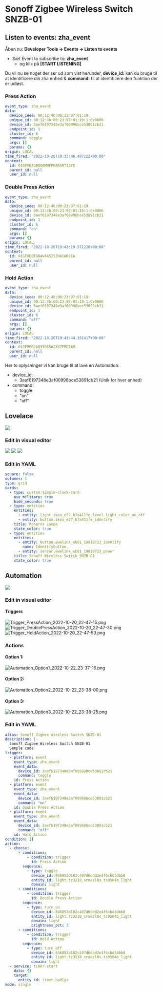 # Sonoff Zigbee Wireless Switch SNZB-01

## Listen to events: **zha_event**

Åben nu: **Developer Tools -> Events -> Listen to events**  

* Sæt Event to subscribe to: **zha_event**
  * og klik på **[START LISTENING]**

Du vil nu se noget der ser ud som vist herunder, **device_id:** kan du bruge til at identificere din zha enhed & **command:** til at identificere den funktion der er udløst.

### Press Action

```yaml
event_type: zha_event
data:
  device_ieee: 00:12:4b:00:23:97:01:19
  unique_id: 00:12:4b:00:23:97:01:19:1:0x0006
  device_id: 3aef6197348e3af00998bce53891cb21
  endpoint_id: 1
  cluster_id: 6
  command: toggle
  args: []
  params: {}
origin: LOCAL
time_fired: "2022-10-20T19:32:46.487222+00:00"
context:
  id: 01GFVE4G8QG0MWFPKARSRT13YK
  parent_id: null
  user_id: null
```

### Double Press Action

```yaml
event_type: zha_event
data:
  device_ieee: 00:12:4b:00:23:97:01:19
  unique_id: 00:12:4b:00:23:97:01:19:1:0x0006
  device_id: 3aef6197348e3af00998bce53891cb21
  endpoint_id: 1
  cluster_id: 6
  command: "on"
  args: []
  params: {}
origin: LOCAL
time_fired: "2022-10-20T19:43:19.571220+00:00"
context:
  id: 01GFVEQTGK4V4A52SZHXCWR8EA
  parent_id: null
  user_id: null
```

### Hold Action

```yaml
event_type: zha_event
data:
  device_ieee: 00:12:4b:00:23:97:01:19
  unique_id: 00:12:4b:00:23:97:01:19:1:0x0006
  device_id: 3aef6197348e3af00998bce53891cb21
  endpoint_id: 1
  cluster_id: 6
  command: "off"
  args: []
  params: {}
origin: LOCAL
time_fired: "2022-10-20T19:43:44.151417+00:00"
context:
  id: 01GFVERJGQ3YS6SWZXS7FMC7AM
  parent_id: null
  user_id: null
```

Her to oplysninger vi kan bruge til at lave en Automation:

* device_id:
  * 3aef6197348e3af00998bce53891cb21 (Unik for hver enhed)
* command:
  * toggle
  * "on"
  * "off"

## Lovelace

![](./Images/Sonoff_Zigbee_Wireless_Switch_SNZB-01/Lovelace0_2022-10-22%2023-32-17.png)

### Edit in visual editor

![](./Images/Sonoff_Zigbee_Wireless_Switch_SNZB-01/Lovelace1_2022-10-22%2023-32-39.png)
![](./Images/Sonoff_Zigbee_Wireless_Switch_SNZB-01/Lovelace2_2022-10-22%2023-32-53.png)
![](./Images/Sonoff_Zigbee_Wireless_Switch_SNZB-01/Lovelace3_2022-10-22%2023-33-02.png)

### Edit in YAML

```yaml
square: false
columns: 1
type: grid
cards:
  - type: custom:simple-clock-card
    use_military: true
    hide_seconds: true
  - type: entities
    entities:
      - entity: light.ikea_e27_b7a411fe_level_light_color_on_off
      - entity: button.ikea_e27_b7a411fe_identify
    title: Kohorns Lampe
    state_color: true
  - type: entities
    entities:
      - entity: button.ewelink_wb01_19019723_identify
        name: Identifybutton
      - entity: sensor.ewelink_wb01_19019723_power
    title: Sonoff Wireless Switch SNZB-01
    state_color: true
```

## Automation

![](./Images/Sonoff_Zigbee_Wireless_Switch_SNZB-01/Automation_2022-10-22_23-17-51.png)

### Edit in visual editor

#### Triggers

![Trigger_PressAction_2022-10-20_22-47-15.png](./Images/Sonoff_Zigbee_Wireless_Switch_SNZB-01/Trigger_PressAction_2022-10-20_22-47-15.png)  
![Trigger_DoublePressAction_2022-10-20_22-47-30.png](./Images/Sonoff_Zigbee_Wireless_Switch_SNZB-01/Trigger_DoublePressAction_2022-10-20_22-47-30.png)  
![Trigger_HoldAction_2022-10-20_22-47-53.png](./Images/Sonoff_Zigbee_Wireless_Switch_SNZB-01/Trigger_HoldAction_2022-10-20_22-47-53.png)  

### Actions  

#### Option 1:
![Automation_Option1_2022-10-22_23-37-16.png](./Images/Sonoff_Zigbee_Wireless_Switch_SNZB-01/Automation_Option1_2022-10-22_23-37-16.png)   

#### Option 2:

![Automation_Option2_2022-10-22_23-38-00.png](./Images/Sonoff_Zigbee_Wireless_Switch_SNZB-01/Automation_Option2_2022-10-22_23-38-00.png)  

#### Option 3:

![Automation_Option3_2022-10-22_23-38-25.png](./Images/Sonoff_Zigbee_Wireless_Switch_SNZB-01/Automation_Option3_2022-10-22_23-38-25.png)  

### Edit in YAML

```yaml
alias: Sonoff Zigbee Wireless Switch SNZB-01
description: |-
  Sonoff Zigbee Wireless Switch SNZB-01
  Sample code
trigger:
  - platform: event
    event_type: zha_event
    event_data:
      device_id: 3aef6197348e3af00998bce53891cb21
      command: toggle
    id: Press Action
  - platform: event
    event_type: zha_event
    event_data:
      device_id: 3aef6197348e3af00998bce53891cb21
      command: "on"
    id: Double Press Action
  - platform: event
    event_type: zha_event
    event_data:
      device_id: 3aef6197348e3af00998bce53891cb21
      command: "off"
    id: Hold Action
condition: []
action:
  - choose:
      - conditions:
          - condition: trigger
            id: Press Action
        sequence:
          - type: toggle
            device_id: 846853d182c407d6ddd2e4f6cbd3dbb0
            entity_id: light.tz3210_sroezl0s_ts0504b_light
            domain: light
      - conditions:
          - condition: trigger
            id: Double Press Action
        sequence:
          - type: turn_on
            device_id: 846853d182c407d6ddd2e4f6cbd3dbb0
            entity_id: light.tz3210_sroezl0s_ts0504b_light
            domain: light
            brightness_pct: 3
      - conditions:
          - condition: trigger
            id: Hold Action
        sequence:
          - type: turn_off
            device_id: 846853d182c407d6ddd2e4f6cbd3dbb0
            entity_id: light.tz3210_sroezl0s_ts0504b_light
            domain: light
  - service: timer.start
    data: {}
    target:
      entity_id: timer.badlys
mode: single
```

